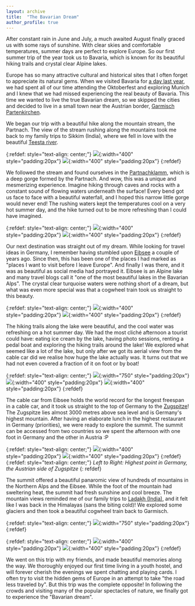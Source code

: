 ```yaml
---
layout: archive
title:  "The Bavarian Dream"
author_profile: true
---
```

After constant rain in June and July, a much awaited August finally graced us with some rays of sunshine. With clear skies and comfortable temperatures, summer days are perfect to explore Europe. So our first summer trip of the year took us to Bavaria, which is known for its beautiful hiking trails and crystal clear Alpine lakes.

Europe has so many attractive cultural and historical sites that I often forget to appreciate its natural gems. When we visited Bavaria for [a day last year](https://mugdhak30.github.io/The-Deutche-Experience-2/), we had spent all of our time attending the Oktoberfest and exploring Munich and I knew that we had missed experiencing the real beauty of Bavaria. This time we wanted to live the true Bavarian dream, so we skipped the cities and decided to live in a small town near the Austrian border, [Garmisch Partenkirchen](https://en.wikipedia.org/wiki/Garmisch-Partenkirchen). 

We began our trip with a beautiful hike along the mountain stream, the Partnach. The view of the stream rushing along the mountains took me back to my family trips to Sikkim (India), where we fell in love with the beautiful [Teesta river](https://en.wikipedia.org/wiki/Teesta_River).

{:refdef: style="text-align: center;"}
![](/images/Bavaria1.jpg){:width="400" style="padding:20px"}
![](/images/Bavaria2.jpg){:width="400" style="padding:20px"}
{:refdef}

We followed the stream and found ourselves in the [Partnachklamm](https://www.partnachklamm.de/en), which is a deep gorge formed by the Partnach. And wow, this was a unique and mesmerizing experience. Imagine hiking through caves and rocks with a constant sound of flowing waters underneath the surface! Every bend got us face to face with a beautiful waterfall, and I hoped this narrow little gorge would never end! The rushing waters kept the temperatures cool on a very hot summer day, and the hike turned out to be more refreshing than I could have imagined. 

{:refdef: style="text-align: center;"}
![](/images/Bavaria3.jpg){:width="400" style="padding:20px"}
![](/images/Bavaria4.jpg){:width="400" style="padding:20px"}
{:refdef}

Our next destination was straight out of my dream. While looking for travel ideas in Germany, I remember having stumbled upon [Eibsee](https://www.grainau.de/en/lake-eibsee-en) a couple of years ago. Since then, this has been one of the places I had marked as "places I want to visit before I leave Europe". And finally I was there, and it was as beautiful as social media had portrayed it. Eibsee is an Alpine lake and many travel blogs call it "one of the most beautiful lakes in the Bavarian Alps". The crystal clear turquoise waters were nothing short of a dream, but what was even more special was that a cogwheel train took us straight to this beauty. 

{:refdef: style="text-align: center;"}
![](/images/Bavaria6.jpg){:width="400" style="padding:20px"}
![](/images/Bavaria9.jpg){:width="400" style="padding:20px"}
{:refdef}

The hiking trails along the lake were beautiful, and the cool water was refreshing on a hot summer day. We had the most cliché afternoon a tourist could have: eating ice cream by the lake, having photo sessions, renting a pedal boat and exploring the hiking trails around the lake! We explored what seemed like a lot of the lake, but only after we got its aerial view from the cable car did we realise how huge the lake actually was. It turns out that we had not even covered a fraction of it on foot or by boat!  

{:refdef: style="text-align: center;"}
![](/images/Bavaria5.jpg){:width="750" style="padding:20px"}
![](/images/Bavaria7.jpg){:width="400" style="padding:20px"}
![](/images/Bavaria8.jpg){:width="400" style="padding:20px"}
{:refdef}

The cable car from Eibsee holds the world record for the longest freespan in a cable car, and it took us straight to the top of Germany to the [Zugspitze](https://zugspitze.de/en)! The Zugspitze lies almost 3000 metres above sea level and is Germany's highest mountain. After having an elaborate lunch in the highest restaurant in Germany (priorities), we were ready to explore the summit. The summit can be accessed from two countries so we spent the afternoon with one foot in Germany and the other in Austria :P

{:refdef: style="text-align: center;"}
![](/images/Bavaria11.jpg){:width="400" style="padding:20px"}
![](/images/Bavaria12.jpg){:width="400" style="padding:20px"}
{:refdef}
{:refdef: style="text-align: center;"}
*Left to Right: Highest point in Germany, the Austrian side of Zugspitze*
{: refdef}

The summit offered a beautiful panaromic view of hundreds of mountains in the Northern Alps and the Eibsee. While the foot of the mountain had sweltering heat, the summit had fresh sunshine and cool breeze. The mountain views reminded me of our family trips to [Ladakh (India)](https://mugdhak30.github.io/Ladakh-Little-Tibet/), and it felt like I was back in the Himalayas (sans the biting cold)! We explored some glaciers and then took a beautiful cogwheel train back to Garmisch. 

{:refdef: style="text-align: center;"}
![](/images/Bavaria10.jpg){:width="750" style="padding:20px"}
{:refdef}

{:refdef: style="text-align: center;"}
![](/images/Bavaria13.jpg){:width="400" style="padding:20px"}
![](/images/Bavaria14.jpg){:width="400" style="padding:20px"}
{:refdef}

We went on this trip with my friends, and made beautiful memories along the way. We thoroughly enjoyed our first time living in a youth hostel, and will forever cherish the evenings we spent chatting and playing cards. I often try to visit the hidden gems of Europe in an attempt to take "the road less traveled by". But this trip was the complete opposite! In following the crowds and visiting many of the popular spectacles of nature, we finally got to experience the "Bavarian dream".